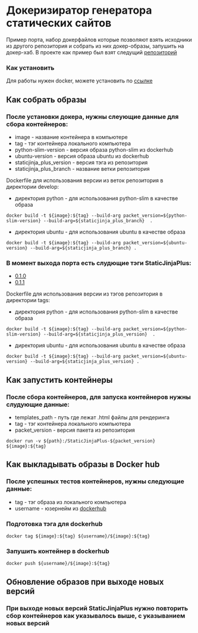 # Докеризиратор генератора статических сайтов

Пример порта, набор докерфайлов которые позволяют взять исходники из другого репозитория и собрать из них докер-образы,
запушить на докер-хаб.
В проекте как пример был взят следущий [репозиторий](https://github.com/MrDave/StaticJinjaPlus)

### Как установить

Для работы нужен docker, можете установить по [ссылке](https://docs.docker.com/engine/install/)

## Как собрать образы

### После установки докера, нужны слеующие данные для сбора контейнеров:

* image - название контейнера в компьютере
* tag - тэг контейнера локального компьютера
* python-slim-version - версия образа python-slim из dockerhub
* ubuntu-version - версия образа ubuntu из dockerhub
* staticjinja_plus_version - версия тэга из репозитория
* staticjinja_plus_branch - название ветки репозитория

Dockerfile для использования версии из веток репозитория в директории develop:

* директория python - для использования python-slim в качестве образа

```
docker build -t ${image}:${tag} --build-arg packet_version=${python-slim-version} --build-arg=${staticjinja_plus_branch}  .
```

* директория ubuntu - для использования ubuntu в качестве образа

```
docker build -t ${image}:${tag} --build-arg packet_version=${ubuntu-version} --build-arg=${staticjinja_plus_branch} .
```

### В момент выхода порта есть слудющие тэги StaticJinjaPlus:

- [0.1.0](https://github.com/MrDave/StaticJinjaPlus/releases/tag/0.1.0)
- [0.1.1](https://github.com/MrDave/StaticJinjaPlus/releases/tag/0.1.1)

Dockerfile для использования версии из тэгов репозитория в директории tags:

* директория python - для использования python-slim в качестве образа

```
docker build -t ${image}:${tag} --build-arg packet_version=${python-slim-version} --build-arg=${staticjinja_plus_version}  .
```

* директория ubuntu - для использования ubuntu в качестве образа

```
docker build -t ${image}:${tag} --build-arg packet_version=${ubuntu-version} --build-arg=${staticjinja_plus_version} .
```

## Как запустить контейнеры

### После сбора контейнеров, для запуска контейнеров нужны слудующие данные:

* templates_path - путь где лежат .html файлы для рендеринга
* tag - тэг контейнера локального компьютера
* packet_version - версия пакета из репозитория

```
docker run -v ${path}:/StaticJinjaPlus-${packet_version}  ${image}:${tag}
```

## Как выкладывать образы в Docker hub

### После успешных тестов контейнеров, нужны следующие данные:

* tag - тэг образа из локального компьютера
* username - юзернейм из [dockerhub](https://hub.docker.com/)

### Подготовка тэга для dockerhub

```
docker tag ${image}:${tag} ${username}/${image}:${tag}
```

### Запушить контейнер в dockerhub

```
docker push ${username}/${image}:${tag}
```

## Обновление образов при выходе новых версий

### При выходе новых версий StaticJinjaPlus нужно повторить сбор контейнеров как указывалось выше, с указыванием новых версий